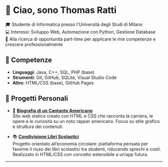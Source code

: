 # 👋 Ciao, sono Thomas Ratti

🎓 Studente di Informatica presso l'Università degli Studi di Milano  
💻 Interessi: Sviluppo Web, Automazione con Python, Gestione Database  
🚀 Alla ricerca di opportunità part-time per applicare le mie competenze e crescere professionalmente

## 🔧 Competenze

- **Linguaggi**: Java, C++, SQL, PHP (base)
- **Strumenti**: Git, GitHub, SQLite, Visual Studio Code
- **Altro**: HTML/CSS (base), GitHub Pages

## 📂 Progetti Personali

- 🎤 **[Biografia di un Cantante Americano](https://github.com/thomasratti/progetto-rapper)**  
  Sito web statico creato con HTML e CSS che racconta la carriera, le opere e le curiosità su un noto rapper americano. Focus su stile grafico e struttura dei contenuti.

- 📚 **[Condivisione Libri Scolastici](https://github.com/thomasratti/libri-circolari)**  
  Progetto orientato all’economia circolare: piattaforma pensata per favorire il riuso dei libri scolastici tra studenti, riducendo sprechi e costi. Realizzato in HTML/CSS con concetto estensibile a un’app futura.

---
